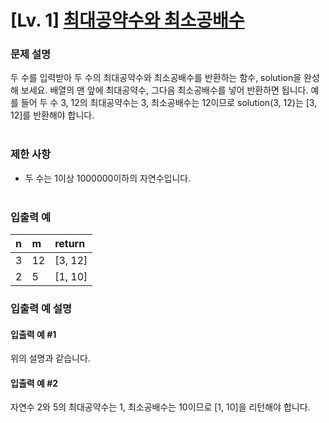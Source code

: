 # [Lv. 1] [최대공약수와 최소공배수](https://school.programmers.co.kr/learn/courses/30/lessons/12940)


### 문제 설명
두 수를 입력받아 두 수의 최대공약수와 최소공배수를 반환하는 함수, solution을 완성해 보세요. 배열의 맨 앞에 최대공약수, 그다음 최소공배수를 넣어 반환하면 됩니다. 예를 들어 두 수 3, 12의 최대공약수는 3, 최소공배수는 12이므로 solution(3, 12)는 [3, 12]를 반환해야 합니다.
<br><br>


### 제한 사항
- 두 수는 1이상 1000000이하의 자연수입니다.
<br><br>


### 입출력 예
| n | m  | return |
|:--|:----|:-------|
| 3 | 12 | [3, 12] |
| 2 | 5   | [1, 10] |

### 입출력 예 설명

#### 입출력 예 #1
위의 설명과 같습니다.

#### 입출력 예 #2
자연수 2와 5의 최대공약수는 1, 최소공배수는 10이므로 [1, 10]을 리턴해야 합니다.

